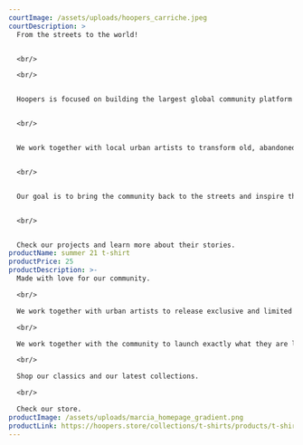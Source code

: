 ```yaml
---
courtImage: /assets/uploads/hoopers_carriche.jpeg
courtDescription: >
  From the streets to the world! 


  <br/>

  <br/>


  Hoopers is focused on building the largest global community platform around the game of basketball. 


  <br/>


  We work together with local urban artists to transform old, abandoned and damaged courts into new and iconic spots in cities.


  <br/>


  Our goal is to bring the community back to the streets and inspire the next generation of talents to fall in love with our game.


  <br/>


  Check our projects and learn more about their stories.
productName: summer 21 t-shirt
productPrice: 25
productDescription: >-
  Made with love for our community.

  <br/>

  We work together with urban artists to release exclusive and limited editions.

  <br/>

  We work together with the community to launch exactly what they are looking for.

  <br/>

  Shop our classics and our latest collections.

  <br/>

  Check our store.
productImage: /assets/uploads/marcia_homepage_gradient.png
productLink: https://hoopers.store/collections/t-shirts/products/t-shirt-hoopers-summer
---
```

